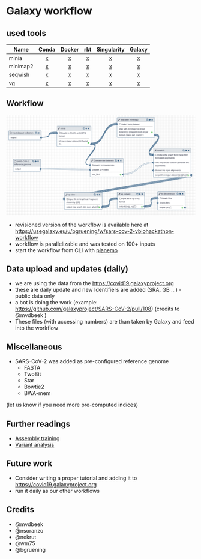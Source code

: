# Galaxy workflow

## used tools

| Name | Conda | Docker | rkt | Singularity | Galaxy |
|-------|:----:|:-----:|:-------:|:------:|:----:|
|minia | [x](https://anaconda.org/bioconda/minia) | [x](https://quay.io/repository/biocontainers/minia) | [x](https://quay.io/repository/biocontainers/minia) | [x](https://depot.galaxyproject.org/singularity/) | [x](https://toolshed.g2.bx.psu.edu/view/iuc/minia/) |
|minimap2 | [x](https://anaconda.org/bioconda/minimap) | [x](https://quay.io/repository/biocontainers/minimap2) | [x](https://quay.io/repository/biocontainers/minimap2) |[x](https://depot.galaxyproject.org/singularity/) | [x](https://toolshed.g2.bx.psu.edu/view/iuc/minimap2/) |
|seqwish | [x](https://anaconda.org/bioconda/seqwish) | [x](https://quay.io/repository/biocontainers/seqwish) | [x](https://quay.io/repository/biocontainers/seqwish) |[x](https://depot.galaxyproject.org/singularity/) | [x](https://toolshed.g2.bx.psu.edu/view/iuc/seqwish/) |
|vg | [x](https://anaconda.org/bioconda/vg) | [x](https://quay.io/repository/biocontainers/vg) | [x](https://quay.io/repository/biocontainers/vg) |[x](https://depot.galaxyproject.org/singularity/) | [x](https://toolshed.g2.bx.psu.edu/view/iuc/vg_deconstruct/) |

## Workflow

![Galaxy workflow](workflow.png)

* revisioned version of the workflow is available here at https://usegalaxy.eu/u/bgruening/w/sars-cov-2-vbiohackathon-workflow
* workflow is parallelizable and was tested on 100+ inputs
* start the workflow from CLI with [planemo](https://planemo.readthedocs.io)

## Data upload and updates (daily)

* we are using the data from the https://covid19.galaxyproject.org
* these are daily update and new Identifiers are added (SRA, GB ...) - public data only
* a bot is doing the work (example: https://github.com/galaxyproject/SARS-CoV-2/pull/108) (credits to @mvdbeek )
* These files (with accessing numbers) are than taken by Galaxy and feed into the workflow

## Miscellaneous

* SARS-CoV-2 was added as pre-configured reference genome
	* FASTA
	* TwoBit
	* Star
	* Bowtie2
	* BWA-mem

(let us know if you need more pre-computed indices)

## Further readings
* [Assembly training](https://training.galaxyproject.org/training-material/topics/assembly/)
* [Variant analysis](https://training.galaxyproject.org/training-material/topics/variant-analysis/)

## Future work

* Consider writing a proper tutorial and adding it to https://covid19.galaxyproject.org
* run it daily as our other workflows

## Credits

* @mvdbeek
* @nsoranzo
* @nekrut
* @wm75
* @bgruening

